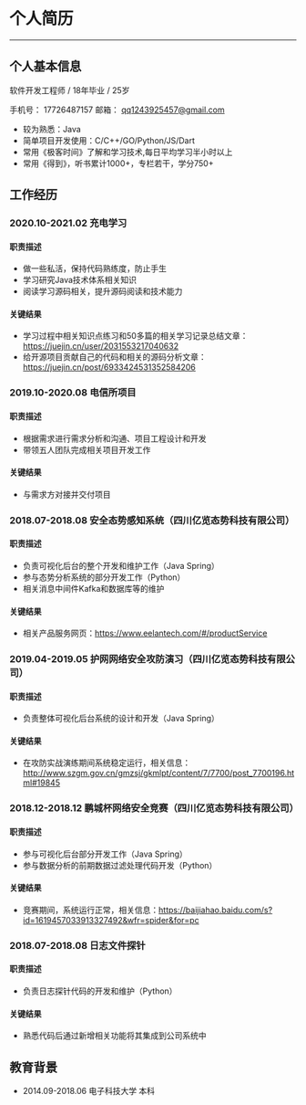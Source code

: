 # 个人简历
***
## 个人基本信息
软件开发工程师 / 18年毕业 / 25岁

手机号： 17726487157    邮箱： qq1243925457@gmail.com

- 较为熟悉：Java
- 简单项目开发使用：C/C++/GO/Python/JS/Dart
- 常用《极客时间》了解和学习技术,每日平均学习半小时以上
- 常用《得到》，听书累计1000+，专栏若干，学分750+

## 工作经历
### 2020.10-2021.02 充电学习
#### 职责描述
- 做一些私活，保持代码熟练度，防止手生
- 学习研究Java技术体系相关知识
- 阅读学习源码相关，提升源码阅读和技术能力

#### 关键结果
- 学习过程中相关知识点练习和50多篇的相关学习记录总结文章：https://juejin.cn/user/2031553217040632
- 给开源项目贡献自己的代码和相关的源码分析文章：https://juejin.cn/post/6933424531352584206

### 2019.10-2020.08 电信所项目
#### 职责描述
- 根据需求进行需求分析和沟通、项目工程设计和开发
- 带领五人团队完成相关项目开发工作

#### 关键结果
- 与需求方对接并交付项目

### 2018.07-2018.08 安全态势感知系统（四川亿览态势科技有限公司）
#### 职责描述
- 负责可视化后台的整个开发和维护工作（Java Spring）
- 参与态势分析系统的部分开发工作（Python）
- 相关消息中间件Kafka和数据库等的维护

#### 关键结果
- 相关产品服务网页：https://www.eelantech.com/#/productService

### 2019.04-2019.05 护网网络安全攻防演习（四川亿览态势科技有限公司）
#### 职责描述
- 负责整体可视化后台系统的设计和开发（Java Spring）

#### 关键结果
- 在攻防实战演练期间系统稳定运行，相关信息：http://www.szgm.gov.cn/gmzsj/gkmlpt/content/7/7700/post_7700196.html#19845

### 2018.12-2018.12 鹏城杯网络安全竞赛（四川亿览态势科技有限公司）
#### 职责描述
- 参与可视化后台部分开发工作（Java Spring）
- 参与数据分析的前期数据过滤处理代码开发（Python）

#### 关键结果
- 竞赛期间，系统运行正常，相关信息：https://baijiahao.baidu.com/s?id=1619457033913327492&wfr=spider&for=pc

### 2018.07-2018.08 日志文件探针
#### 职责描述
- 负责日志探针代码的开发和维护（Python）

#### 关键结果
- 熟悉代码后通过新增相关功能将其集成到公司系统中

## 教育背景
- 2014.09-2018.06 电子科技大学 本科